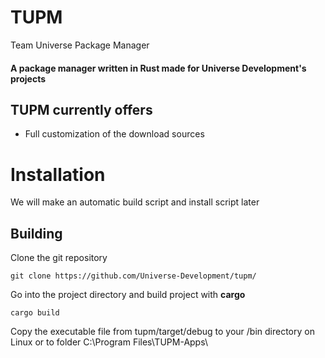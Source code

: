 # TUPM
Team Universe Package Manager

<h4>A package manager written in Rust made for Universe Development's projects</h4>

## TUPM currently offers
<ul>
  <li>Full customization of the download sources</li>
</ul>

# Installation

We will make an automatic build script and install script later

## Building
Clone the git repository

``git clone https://github.com/Universe-Development/tupm/``

Go into the project directory and build project with <b>cargo</b>

``cargo build``

Copy the executable file from tupm/target/debug to your /bin directory on Linux or to folder C:\Program Files\TUPM-Apps\
